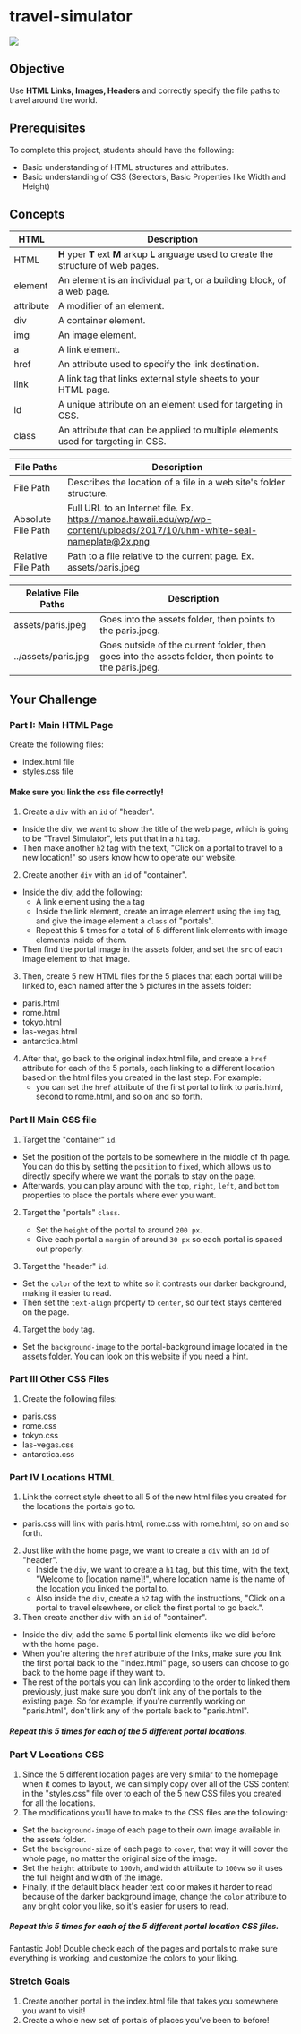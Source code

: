 # travel-simulator

![](assets/example.png)


## Objective

Use **HTML Links, Images, Headers** and correctly specify the file paths to travel around the world.

## Prerequisites

To complete this project, students should have the following:
* Basic understanding of HTML structures and attributes.
* Basic understanding of CSS (Selectors, Basic Properties like Width and Height)

## Concepts

| HTML      | Description                                                                               |
|-----------|-------------------------------------------------------------------------------------------|
| HTML      | **H** yper **T** ext **M** arkup **L** anguage used to create the structure of web pages. |
| element   | An element is an individual part, or a building block, of a web page.                     |
| attribute | A modifier of an element.                                                                 |
| div       | A container element.                                                                      |
| img       | An image element.                                                                         |
| a         | A link element.                                                                           |
| href      | An attribute used to specify the link destination.                                        |
| link      | A link tag that links external style sheets to your HTML page.                            |
| id        | A unique attribute on an element used for targeting in CSS.                               |
| class     | An attribute that can be applied to multiple elements used for targeting in CSS.          |

| File Paths         | Description                                                                                                              |
|--------------------|--------------------------------------------------------------------------------------------------------------------------|
| File Path          | Describes the location of a file in a web site's folder structure.                                                       |
| Absolute File Path | Full URL to an Internet file. Ex. https://manoa.hawaii.edu/wp/wp-content/uploads/2017/10/uhm-white-seal-nameplate@2x.png |
| Relative File Path | Path to a file relative to the current page. Ex. assets/paris.jpeg                                                       |

| Relative File Paths | Description                                                                                          |
|---------------------|------------------------------------------------------------------------------------------------------|
| assets/paris.jpeg   | Goes into the assets folder, then points to the paris.jpeg.                                          |
| ../assets/paris.jpg | Goes outside of the current folder, then goes into the assets folder, then points to the paris.jpeg. |

## Your Challenge

### Part I: Main HTML Page

Create the following files:

* index.html file
* styles.css file

#### Make sure you link the css file correctly!

1. Create a ```div``` with an ```id``` of "header".
* Inside the div, we want to show the title of the web page, which is going to be "Travel Simulator", lets put that in a ```h1``` tag.
* Then make another ```h2``` tag with the text, "Click on a portal to travel to a new location!" so users know how to operate our website. 

2. Create another ```div``` with an ```id``` of "container".
* Inside the div, add the following:
    * A link element using the ```a``` tag
    * Inside the link element, create an image element using the ```img``` tag, and give the image element a ```class``` of "portals".
    * Repeat this 5 times for a total of 5 different link elements with image elements inside of them.
* Then find the portal image in the assets folder, and set the ```src``` of each image element to that image.

3. Then, create 5 new HTML files for the 5 places that each portal will be linked to, each named after the 5 pictures in the assets folder:
* paris.html
* rome.html
* tokyo.html
* las-vegas.html
* antarctica.html

4. After that, go back to the original index.html file, and create a ```href``` attribute for each of the 5 portals, each linking to a different location based on the html files you created in the last step. For example:
   * you can set the ```href``` attribute of the first portal to link to paris.html, second to rome.html, and so on and so forth. 

### Part II Main CSS file

1. Target the "container" ```id```.

* Set the position of the portals to be somewhere in the middle of th page. You can do this by setting the ```position``` to ```fixed```, which allows us to directly specify where we want the portals to stay on the page.
* Afterwards, you can play around with the ```top```, ```right```, ```left```, and ```bottom``` properties to place the portals where ever you want. 

2. Target the "portals" ```class```.
   * Set the ```height``` of the portal to around ```200 px```.
   * Give each portal a ```margin``` of around ```30 px``` so each portal is spaced out properly.

3. Target the "header" ```id```.
* Set the ```color``` of the text to white so it contrasts our darker background, making it easier to read. 
* Then set the ```text-align``` property to ```center```, so our text stays centered on the page. 

4. Target the ```body``` tag.
* Set the ```background-image``` to the portal-background image located in the assets folder. You can look on this [website](https://www.w3schools.com/css/css_background_image.asp) if you need a hint.

### Part III Other CSS Files

1. Create the following files:
* paris.css
* rome.css
* tokyo.css
* las-vegas.css
* antarctica.css

### Part IV Locations HTML

1. Link the correct style sheet to all 5 of the new html files you created for the locations the portals go to. 
* paris.css will link with paris.html, rome.css with rome.html, so on and so forth. 
2. Just like with the home page, we want to create a ```div``` with an ```id``` of "header".
   * Inside the ```div```, we want to create a ```h1``` tag, but this time, with the text, "Welcome to [location name]!", where location name is the name of the location you linked the portal to. 
   * Also inside the ```div```, create a ```h2``` tag with the instructions, "Click on a portal to travel elsewhere, or click the first portal to go back.".
3. Then create another ```div``` with an ```id``` of "container".
* Inside the div, add the same 5 portal link elements like we did before with the home page.
* When you're altering the ```href``` attribute of the links, make sure you link the first portal back to the "index.html" page, so users can choose to go back to the home page if they want to.
* The rest of the portals you can link according to the order to linked them previously, just make sure you don't link any of the portals to the existing page. So for example, if you're currently working on "paris.html", don't link any of the portals back to "paris.html". 

##### Repeat this 5 times for each of the 5 different portal locations.

### Part V Locations CSS

1. Since the 5 different location pages are very similar to the homepage when it comes to layout, we can simply copy over all of the CSS content in the "styles.css" file over to each of the 5 new CSS files you created for all the locations.
2. The modifications you'll have to make to the CSS files are the following:
* Set the ```background-image``` of each page to their own image available in the assets folder.
* Set the ```background-size``` of each page to ```cover```, that way it will cover the whole page, no matter the original size of the image. 
* Set the ```height``` attribute to ```100vh```, and ```width``` attribute to ```100vw``` so it uses the full height and width of the image. 
* Finally, if the default black header text color makes it harder to read because of the darker background image, change the ```color``` attribute to any bright color you like, so it's easier for users to read. 

##### Repeat this 5 times for each of the 5 different portal location CSS files. 

Fantastic Job! Double check each of the pages and portals to make sure everything is working, and customize the colors to your liking. 

### Stretch Goals

1. Create another portal in the index.html file that takes you somewhere you want to visit!
2. Create a whole new set of portals of places you've been to before!